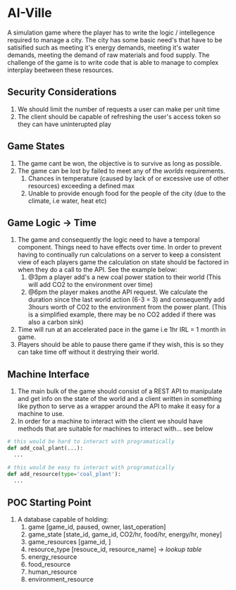 # AI-Ville

A simulation game where the player has to write the logic / intellegence required to manage a city. The city has some basic need's that have to be satisified such as meeting it's energy demands, meeting it's water demands, meeting the demand of raw materials and food supply. The challenge of the game is to write code that is able to manage to complex interplay beetween these resources.

## Security Considerations
1. We should limit the number of requests a user can make per unit time
2. The client should be capable of refreshing the user's access token so they can have uninterupted play

## Game States
1. The game cant be won, the objective is to survive as long as possible.
2. The game can be lost by failed to meet any of the _worlds_ requirements.
    1. Chances in temperature (caused by lack of or excessive use of other resources) exceeding a defined max
    2. Unable to provide enough food for the people of the city (due to the climate, i.e water, heat etc)

## Game Logic -> Time
1. The game and consequently the logic need to have a temporal component. Things need to have effects over time. In order to prevent having to continually run calculations on a server to keep a consistent view of each players game the calculation on state should be factored in when they do a call to the API. See the example below:
    1. @3pm a player add's a new coal power station to their world (This will add CO2 to the environment over time)
    2. @6pm the player makes anothe API request. We calculate the duration since the last world action (6-3 = 3) and consequently add 3hours worth of CO2 to the environment from the power plant. (This is a simplified example, there may be no CO2 added if there was also a carbon sink)
2. Time will run at an accelerated pace in the game i.e 1hr IRL = 1 month in game.
3. Players should be able to pause there game if they wish, this is so they can take time off without it destrying their world.

## Machine Interface
1. The main bulk of the game should consist of a REST API to manipulate and get info on the state of the world and a client written in something like python to serve as a wrapper around the API to make it easy for a machine to use.
3. In order for a machine to interact with the client we should have methods that are suitable for machines to interact with... see below

```python
# this would be hard to interact with programatically
def add_coal_plant(...):
  ...

# this would be easy to interact with programatically
def add_resource(type='coal_plant'):
  ...
```

## POC Starting Point
1. A database capable of holding:
    1. game [game_id, paused, owner, last_operation]
    2. game_state [state_id, game_id, CO2/hr, food/hr, energy/hr, money]
    3. game_resources [game_id, ] 
    3. resource_type [resouce_id, resource_name] -> _lookup table_
    4. energy_resource
    5. food_resource
    6. human_resource
    7. environment_resource
